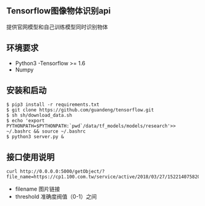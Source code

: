 ## Tensorflow图像物体识别api
提供官网模型和自己训练模型同时识别物体

## 环境要求
- Python3
-Tensorflow >= 1.6
- Numpy


## 安装和启动
```
$ pip3 install -r requirements.txt
$ git clone https://github.com/guandeng/tensorflow.git
$ sh sh/download_data.sh
$ echo 'export PYTHONPATH=$PYTHONPATH:`pwd`/data/tf_models/models/research'>> ~/.bashrc && source ~/.bashrc 
$ python3 server.py &
```

## 接口使用说明
```
curl http://0.0.0.0:5000/getObject/?file_name=https://cp1.100.com.tw/service/active/2018/03/27/152214075820684207_1500x1040xscale1xsid8788.jpg&threshold=0.5
```
- filename 图片链接
- threshold  准确度阀值（0-1）之间